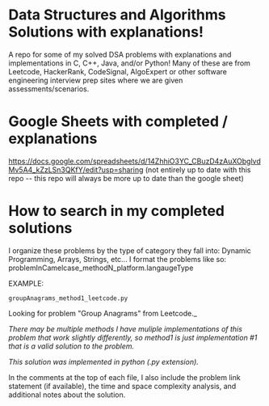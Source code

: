 # Data Structures and Algorithms Solutions with explanations!

A repo for some of my solved DSA problems with explanations and implementations in C, C++, Java, and/or Python!
Many of these are from Leetcode, HackerRank, CodeSignal, AlgoExpert or other software engineering interview
prep sites where we are given assessments/scenarios.

# Google Sheets with completed / explanations
https://docs.google.com/spreadsheets/d/14ZhhiO3YC_CBuzD4zAuXObglvdMv5A4_kZzLSn3QKfY/edit?usp=sharing
(not entirely up to date with this repo --  this repo will always be more up to date than the google sheet)

# How to search in my completed solutions
I organize these problems by the type of category they fall into: Dynamic Programming, Arrays, Strings, etc...
I format the problems like so: problemInCamelcase_methodN_platform.langaugeType

EXAMPLE:

    groupAnagrams_method1_leetcode.py

Looking for problem "Group Anagrams" from Leetcode._

_There may be multiple methods I have muliple implementations of this problem that work slightly differently, so method1 is just implementation #1 that is a valid solution to the problem._

_This solution was implemented in python (.py extension)._

In the comments at the top of each file, I also include the problem link statement (if available), the time and space complexity analysis, and additional notes about the solution.

